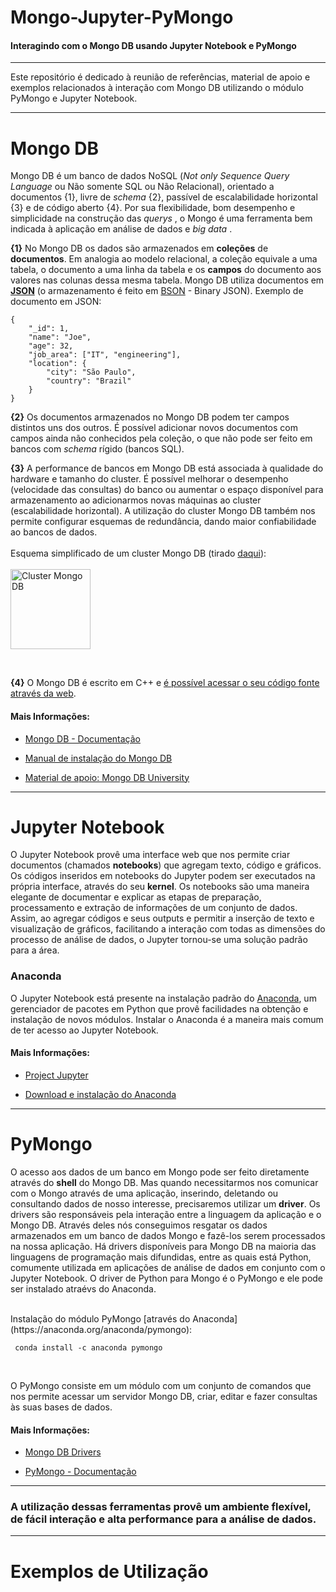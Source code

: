  

# **Mongo-Jupyter-PyMongo**
#### Interagindo com o Mongo DB usando Jupyter Notebook e PyMongo 


-----------

Este repositório é dedicado à reunião de referências, material de apoio e exemplos relacionados à interação com Mongo DB utilizando o módulo PyMongo e Jupyter Notebook. 

-----------

# Mongo DB

Mongo DB é um banco de dados NoSQL (<i>Not only Sequence Query Language</i> ou Não somente SQL ou Não Relacional), orientado a documentos {1}, livre de <i>schema</i> {2}, passível de escalabilidade horizontal {3} e de código aberto {4}. Por sua flexibilidade, bom desempenho e simplicidade na construção das <i> querys </i>, o Mongo é uma ferramenta bem indicada à aplicação em análise de dados e <i> big data </i>. 

**{1}** No Mongo DB os dados são armazenados em **coleções** de **documentos**. Em analogia ao modelo relacional, a coleção equivale a uma tabela, o documento a uma linha da tabela e os **campos** do documento aos valores nas colunas dessa mesma tabela. Mongo DB utiliza documentos  em [**JSON**](http://www.json.org/) (o armazenamento é feito em [BSON](http://bsonspec.org/) - Binary JSON). Exemplo de documento em JSON:

    {
	    "_id": 1,
	    "name": "Joe",
	    "age": 32,
	    "job_area": ["IT", "engineering"],
	    "location": {
		    "city": "São Paulo",
		    "country": "Brazil"
	    }
    }

**{2}** Os documentos armazenados no Mongo DB podem ter campos distintos uns dos outros. É possível adicionar novos documentos com campos ainda não conhecidos pela coleção, o que não pode ser feito em bancos com <i> schema </i> rígido (bancos SQL).

**{3}** A performance de bancos em Mongo DB está associada à qualidade do hardware e tamanho do cluster. É possível melhorar o desempenho (velocidade das consultas) do banco ou aumentar o espaço disponível para armazenamento ao adicionarmos novas máquinas ao cluster (escalabilidade horizontal). A utilização do cluster Mongo DB também nos permite configurar esquemas de redundância, dando maior confiabilidade ao bancos de dados.
</br>
</br>
Esquema simplificado de um cluster Mongo DB (tirado [daqui](https://docs.mongodb.com/v3.0/core/sharding-introduction)):
</br>
</br>
<a href="https://docs.mongodb.com/v3.0/core/sharding-introduction"> 
<img src="https://docs.mongodb.com/v3.0/_images/sharded-collection.png" alt="Cluster Mongo DB" style="width:128px;height:128px;">
</a>

</br>
  
**{4}** O Mongo DB é escrito em C++ e [é possível acessar o seu código fonte através da web](https://github.com/mongodb/mongo).

#### Mais Informações:

- [Mongo DB - Documentação](https://docs.mongodb.com/manual/introduction/)

- [Manual de instalação do Mongo DB](https://docs.mongodb.com/manual/installation/)

- [Material de apoio: Mongo DB University](https://university.mongodb.com/) 

-----------

# Jupyter Notebook

O Jupyter Notebook provê uma interface web que nos permite criar documentos (chamados **notebooks**) que agregam texto, código e gráficos. Os códigos inseridos em notebooks do Jupyter podem ser executados na própria interface, através do seu **kernel**. Os notebooks são uma maneira elegante de documentar e explicar as etapas de preparação, processamento e extração de informações de um conjunto de dados.  Assim, ao agregar códigos e seus outputs e permitir a inserção de texto e visualização de gráficos, facilitando a interação com todas as dimensões do processo de análise de dados, o Jupyter tornou-se uma solução padrão para a área.

### Anaconda
O Jupyter Notebook está presente na instalação padrão do [Anaconda](https://docs.continuum.io/), um gerenciador de pacotes em Python que provê facilidades na obtenção e instalação de novos módulos. Instalar o Anaconda é a maneira mais comum de ter acesso ao Jupyter Notebook.

#### Mais Informações:

- [Project Jupyter](http://jupyter.org/)

- [Download e instalação do Anaconda](https://www.anaconda.com/download/)

-----------

# PyMongo

O acesso aos dados de um banco em Mongo pode ser feito diretamente através do **shell** do Mongo DB. Mas quando necessitarmos nos comunicar com o Mongo através de uma aplicação, inserindo, deletando ou consultando dados de nosso interesse, precisaremos utilizar um **driver**. Os drivers são responsáveis pela interação entre a linguagem da aplicação e o Mongo DB. Através deles nós conseguimos resgatar os dados armazenados em um banco de dados Mongo e fazê-los serem processados na nossa aplicação. Há drivers disponíveis para Mongo DB na maioria das linguagens de programação mais difundidas, entre as quais está Python, comumente utilizada em aplicações de análise de dados em conjunto com o Jupyter Notebook. O driver de Python para Mongo é o PyMongo e ele pode ser instalado atraévs do Anaconda.

</br>
Instalação do módulo PyMongo [através do Anaconda](https://anaconda.org/anaconda/pymongo): 

     conda install -c anaconda pymongo 
</br>

O PyMongo consiste em um módulo com um conjunto de comandos que nos permite acessar um servidor Mongo DB, criar, editar e fazer consultas às suas bases de dados.



#### Mais Informações:

- [Mongo DB Drivers](https://docs.mongodb.com/ecosystem/drivers/)

- [PyMongo - Documentação](https://api.mongodb.com/python/current/)

-----------

### **A utilização dessas ferramentas provê um ambiente  flexível, de fácil interação e alta performance para a análise de dados.**

-----------
# Exemplos de Utilização


